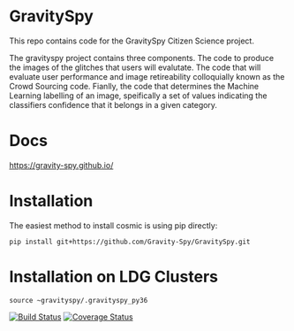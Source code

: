 # GravitySpy
This repo contains code for the GravitySpy Citizen Science project.

The gravityspy project contains three components. The code to produce the images of the glitches that users will evalutate. The code that will evaluate user performance and image retireability colloquially known as the Crowd Sourcing code. Fianlly, the code that determines the Machine Learning labelling of an image, speifically a set of values indicating the classifiers confidence that it belongs in a given category.

# Docs

<https://gravity-spy.github.io/>

# Installation

The easiest method to install cosmic is using pip directly:

```
pip install git+https://github.com/Gravity-Spy/GravitySpy.git
```

# Installation on LDG Clusters
```
source ~gravityspy/.gravityspy_py36 
```

[![Build Status](https://travis-ci.org/Gravity-Spy/GravitySpy.svg?branch=develop)](https://travis-ci.org/Gravity-Spy/GravitySpy)
[![Coverage Status](https://coveralls.io/repos/github/Gravity-Spy/GravitySpy/badge.svg?branch=develop)](https://coveralls.io/github/Gravity-Spy/GravitySpy?branch=develop)
